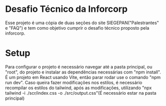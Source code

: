 # Desafio Técnico da Inforcorp

Esse projeto é uma cópia de duas seções do site SIEGEPAN("Palestrantes" e "FAQ") e tem como objetivo cumprir o desafio técnico proposto pela inforcorp.

# Setup

Para configurar o projeto é necessário navegar até a pasta principal, ou "root", do projeto e instalar as dependências necessárias com "npm install".
É um projeto em React usando Vite, então parar rodar use o comando "npm run dev".
Caso queira fazer modificações nos estilos, é necessário recompilar os estilos do tailwind, após as modificações, utilizando "npx tailwind -i ./scr/index.css -o ./src/output.css"(É necessário estar na pasta principal)
